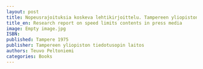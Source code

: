 ```yaml
---
layout: post
title: Nopeusrajoituksia koskeva lehtikirjoittelu. Tampereen yliopiston tiedotusopin laitos 26. (102 s.)
title_en: Research report on speed limits contents in press media  
image: Empty image.jpg
ISBN: 
published: Tampere 1975
publisher: Tampereen yliopiston tiedotusopin laitos
authors: Teuvo Peltoniemi
categories: Books
---
```

